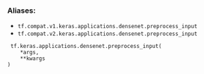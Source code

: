 ### Aliases:
- `tf.compat.v1.keras.applications.densenet.preprocess_input`
- `tf.compat.v2.keras.applications.densenet.preprocess_input`

```
 tf.keras.applications.densenet.preprocess_input(
    *args,
    **kwargs
)
```
